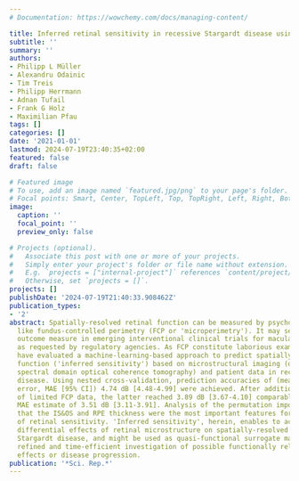 ```yaml
---
# Documentation: https://wowchemy.com/docs/managing-content/

title: Inferred retinal sensitivity in recessive Stargardt disease using machine learning
subtitle: ''
summary: ''
authors:
- Philipp L Müller
- Alexandru Odainic
- Tim Treis
- Philipp Herrmann
- Adnan Tufail
- Frank G Holz
- Maximilian Pfau
tags: []
categories: []
date: '2021-01-01'
lastmod: 2024-07-19T23:40:35+02:00
featured: false
draft: false

# Featured image
# To use, add an image named `featured.jpg/png` to your page's folder.
# Focal points: Smart, Center, TopLeft, Top, TopRight, Left, Right, BottomLeft, Bottom, BottomRight.
image:
  caption: ''
  focal_point: ''
  preview_only: false

# Projects (optional).
#   Associate this post with one or more of your projects.
#   Simply enter your project's folder or file name without extension.
#   E.g. `projects = ["internal-project"]` references `content/project/deep-learning/index.md`.
#   Otherwise, set `projects = []`.
projects: []
publishDate: '2024-07-19T21:40:33.908462Z'
publication_types:
- '2'
abstract: Spatially-resolved retinal function can be measured by psychophysical testing
  like fundus-controlled perimetry (FCP or 'microperimetry'). It may serve as a performance
  outcome measure in emerging interventional clinical trials for macular diseases
  as requested by regulatory agencies. As FCP constitute laborious examinations, we
  have evaluated a machine-learning-based approach to predict spatially-resolved retinal
  function ('inferred sensitivity') based on microstructural imaging (obtained by
  spectral domain optical coherence tomography) and patient data in recessive Stargardt
  disease. Using nested cross-validation, prediction accuracies of (mean absolute
  error, MAE [95% CI]) 4.74 dB [4.48-4.99] were achieved. After additional inclusion
  of limited FCP data, the latter reached 3.89 dB [3.67-4.10] comparable to the test-retest
  MAE estimate of 3.51 dB [3.11-3.91]. Analysis of the permutation importance revealed,
  that the IS&OS and RPE thickness were the most important features for the prediction
  of retinal sensitivity. 'Inferred sensitivity', herein, enables to accurately estimate
  differential effects of retinal microstructure on spatially-resolved function in
  Stargardt disease, and might be used as quasi-functional surrogate marker for a
  refined and time-efficient investigation of possible functionally relevant treatment
  effects or disease progression.
publication: '*Sci. Rep.*'
---
```

